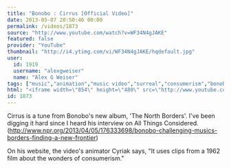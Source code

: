 ```yaml
---
title: "Bonobo : Cirrus [Official Video]"
date: 2013-05-07 20:50:46 00:00
permalink: /videos/1873
source: "http://www.youtube.com/watch?v=WF34N4gJAKE"
featured: false
provider: "YouTube"
thumbnail: "http://i4.ytimg.com/vi/WF34N4gJAKE/hqdefault.jpg"
user:
  id: 1919
  username: "alexgweiser"
  name: "Alex G Weiser"
tags: ["music","animation","music video","surreal","consumerism","bonobo"]
html: "<iframe width=\"854\" height=\"480\" src=\"http://www.youtube.com/embed/WF34N4gJAKE?wmode=transparent&feature=oembed\" frameborder=\"0\" allowfullscreen></iframe>"
id: 1873
---
```


Cirrus is a tune from Bonobo's new album, 'The North Borders'. I've been digging it hard since I heard his interview on All Things Considered. (http://www.npr.org/2013/04/05/176333698/bonobo-challenging-musics-borders-finding-a-new-frontier)

On his website, the video's animator Cyriak says, "It uses clips from a 1962 film about the wonders of consumerism."